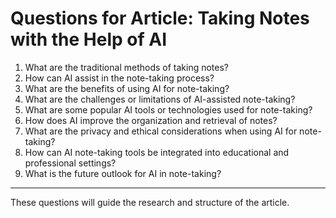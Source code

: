 # Questions for Article: Taking Notes with the Help of AI

1. What are the traditional methods of taking notes?
2. How can AI assist in the note-taking process?
3. What are the benefits of using AI for note-taking?
4. What are the challenges or limitations of AI-assisted note-taking?
5. What are some popular AI tools or technologies used for note-taking?
6. How does AI improve the organization and retrieval of notes?
7. What are the privacy and ethical considerations when using AI for note-taking?
8. How can AI note-taking tools be integrated into educational and professional settings?
9. What is the future outlook for AI in note-taking?

---

These questions will guide the research and structure of the article.